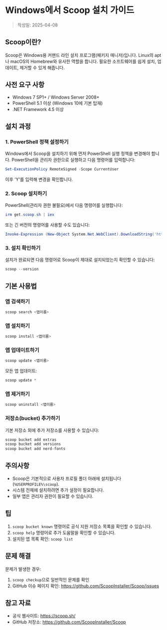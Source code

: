# Windows에서 Scoop 설치 가이드

> 작성일: 2025-04-08

## Scoop이란?
Scoop은 Windows용 커맨드 라인 설치 프로그램(패키지 매니저)입니다. Linux의 apt나 macOS의 Homebrew와 유사한 역할을 합니다. 필요한 소프트웨어를 쉽게 설치, 업데이트, 제거할 수 있게 해줍니다.

## 사전 요구 사항
- Windows 7 SP1+ / Windows Server 2008+
- PowerShell 5.1 이상 (Windows 10에 기본 탑재)
- .NET Framework 4.5 이상

## 설치 과정

### 1. PowerShell 정책 설정하기
Windows에서 Scoop을 설치하기 위해 먼저 PowerShell 실행 정책을 변경해야 합니다. PowerShell을 관리자 권한으로 실행하고 다음 명령어를 입력합니다:

```powershell
Set-ExecutionPolicy RemoteSigned -Scope CurrentUser
```

이후 'Y'를 입력해 변경을 확인합니다.

### 2. Scoop 설치하기
PowerShell(관리자 권한 불필요)에서 다음 명령어를 실행합니다:

```powershell
irm get.scoop.sh | iex
```

또는 긴 버전의 명령어를 사용할 수도 있습니다:

```powershell
Invoke-Expression (New-Object System.Net.WebClient).DownloadString('https://get.scoop.sh')
```

### 3. 설치 확인하기
설치가 완료되면 다음 명령어로 Scoop이 제대로 설치되었는지 확인할 수 있습니다:

```powershell
scoop --version
```

## 기본 사용법

### 앱 검색하기
```powershell
scoop search <앱이름>
```

### 앱 설치하기
```powershell
scoop install <앱이름>
```

### 앱 업데이트하기
```powershell
scoop update <앱이름>
```

모든 앱 업데이트:
```powershell
scoop update *
```

### 앱 제거하기
```powershell
scoop uninstall <앱이름>
```

### 저장소(bucket) 추가하기
기본 저장소 외에 추가 저장소를 사용할 수 있습니다:

```powershell
scoop bucket add extras
scoop bucket add versions
scoop bucket add nerd-fonts
```

## 주의사항
- Scoop은 기본적으로 사용자 프로필 폴더 아래에 설치됩니다 (`%USERPROFILE%\scoop`).
- 시스템 전체에 설치하려면 추가 설정이 필요합니다.
- 일부 앱은 관리자 권한이 필요할 수 있습니다.

## 팁
1. `scoop bucket known` 명령어로 공식 지원 저장소 목록을 확인할 수 있습니다.
2. `scoop help` 명령어로 추가 도움말을 확인할 수 있습니다.
3. 설치된 앱 목록 확인: `scoop list`

## 문제 해결
문제가 발생한 경우:
1. `scoop checkup`으로 일반적인 문제를 확인
2. GitHub 이슈 페이지 확인: https://github.com/ScoopInstaller/Scoop/issues

## 참고 자료
- 공식 웹사이트: https://scoop.sh/
- GitHub 저장소: https://github.com/ScoopInstaller/Scoop
